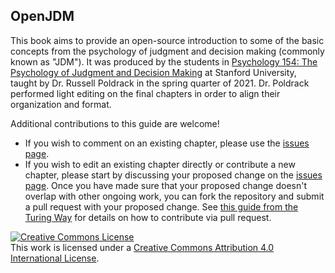 ## OpenJDM

This book aims to provide an open-source introduction to some of the basic concepts from the psychology of judgment and decision making (commonly known as "JDM"). It was produced by the students in [Psychology 154: The Psychology of Judgment and Decision Making](https://github.com/openjdm/openjdm.github.io/blob/main/syllabus/syllabus_2021.md) at Stanford University, taught by Dr. Russell Poldrack in the spring quarter of 2021. Dr. Poldrack performed light editing on the final chapters in order to align their organization and format.

Additional contributions to this guide are welcome!

- If you wish to comment on an existing chapter, please use the [issues page](https://github.com/openjdm/openjdm.github.io/issues).
- If you wish to edit an existing chapter directly or contribute a new chapter,  please start by discussing your proposed change on the [issues page](https://github.com/openjdm/openjdm.github.io/issues).  Once you have made sure that your proposed change doesn't overlap with other ongoing work, you can fork the repository and submit a pull request with your proposed change.  See [this guide from the Turing Way](https://github.com/alan-turing-institute/the-turing-way/blob/master/CONTRIBUTING.md#making-a-change-with-a-pull-request) for details on how to contribute via pull request.

<a rel="license" href="http://creativecommons.org/licenses/by/4.0/"><img alt="Creative Commons License" style="border-width:0" src="https://i.creativecommons.org/l/by/4.0/88x31.png" /></a><br />This work is licensed under a <a rel="license" href="http://creativecommons.org/licenses/by/4.0/">Creative Commons Attribution 4.0 International License</a>.